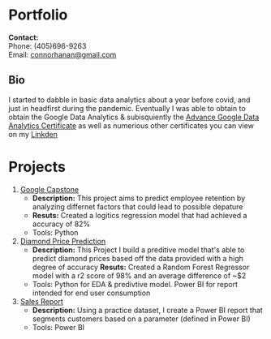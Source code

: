 # Portfolio

**Contact:**  
Phone: (405)696-9263  
Email: connorhanan@gmail.com

## Bio

I started to dabble in basic data analytics about a year before covid, and just in headfirst during the pandemic. Eventually I was able to obtain to obtain the Google Data Analytics & subisquiently the [Advance Google Data Analytics Certificate](https://coursera.org/share/e374e855fb76d7f05f6cfb37ff7f62b9) as well as numerious other certificates you can view on my [Linkden](https://www.linkedin.com/in/connor-hanan-219794155/)

# Projects

1. [Google Capstone](https://github.com/connor-hanan/google_capstone)
    - **Description:** This project aims to predict employee retention by analyzing differnet factors that could lead to possible depature
    - **Resuts:** Created a logitics regression model that had achieved a accuracy of 82%
    - Tools: Python
2. [Diamond Price Prediction](https://github.com/connor-hanan/diamond_price_prediction)
   - **Description:** This Project I build a preditive model that's able to predict diamond prices based off the data provided with a high degree of accuracy
    **Resuts:** Created a Random Forest Regressor model with a r2 score of 98% and an average difference of ~$2 
   - Tools: Python for EDA & predivtive model. Power BI for report intended for end user consumption
3. [Sales Report](https://github.com/connor-hanan/sales_report_pbi)
    - **Description:** Using a practice dataset, I create a Power BI report that segments customers based on a parameter (defined in Power BI)
    - Tools: Power BI